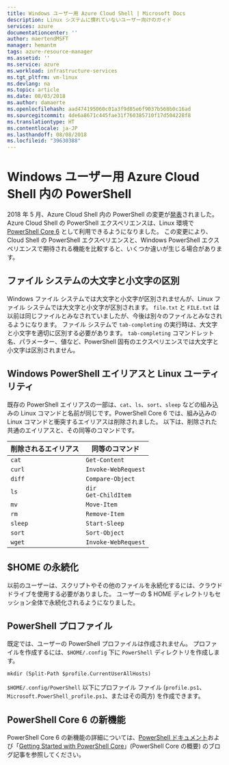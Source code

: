 ```yaml
---
title: Windows ユーザー用 Azure Cloud Shell | Microsoft Docs
description: Linux システムに慣れていないユーザー向けのガイド
services: azure
documentationcenter: ''
author: maertendMSFT
manager: hemantm
tags: azure-resource-manager
ms.assetid: ''
ms.service: azure
ms.workload: infrastructure-services
ms.tgt_pltfrm: vm-linux
ms.devlang: na
ms.topic: article
ms.date: 08/03/2018
ms.author: damaerte
ms.openlocfilehash: aad474195060c01a3f9d85e6f9037b568b0c16ad
ms.sourcegitcommit: 4de6a8671c445fae31f760385710f17d504228f8
ms.translationtype: HT
ms.contentlocale: ja-JP
ms.lasthandoff: 08/08/2018
ms.locfileid: "39630388"
---
```

# <a name="powershell-in-azure-cloud-shell-for-windows-users"></a>Windows ユーザー用 Azure Cloud Shell 内の PowerShell

2018 年 5 月、Azure Cloud Shell 内の PowerShell の変更が[発表](https://azure.microsoft.com/blog/pscloudshellrefresh/)されました。
Azure Cloud Shell の PowerShell エクスペリエンスは、Linux 環境で [PowerShell Core 6](https://github.com/powershell/powershell) として利用できるようになりました。
この変更により、Cloud Shell の PowerShell エクスペリエンスと、Windows PowerShell エクスペリエンスで期待される機能を比較すると、いくつか違いが生じる場合があります。

## <a name="file-system-case-sensitivity"></a>ファイル システムの大文字と小文字の区別

Windows ファイル システムでは大文字と小文字が区別されませんが、Linux ファイル システムでは大文字と小文字が区別されます。
`file.txt` と `FILE.txt` は以前は同じファイルとみなされていましたが、今後は別々のファイルとみなされるようになります。
ファイル システムで `tab-completing` の実行時は、大文字と小文字を適切に区別する必要があります。
`tab-completing` コマンドレット名、パラメーター、値など、PowerShell 固有のエクスペリエンスでは大文字と小文字は区別されません。

## <a name="windows-powershell-aliases-vs-linux-utilities"></a>Windows PowerShell エイリアスと Linux ユーティリティ

既存の PowerShell エイリアスの一部は、`cat`、`ls`、`sort`、`sleep` などの組み込みの Linux コマンドと名前が同じです。PowerShell Core 6 では、組み込みの Linux コマンドと衝突するエイリアスは削除されました。
以下は、削除された共通のエイリアスと、その同等のコマンドです。  

|削除されるエイリアス   |同等のコマンド   |
|---|---|
|`cat`    | `Get-Content` |
|`curl`   | `Invoke-WebRequest` |
|`diff`   | `Compare-Object` |
|`ls`     | `dir` <br> `Get-ChildItem` |
|`mv`     | `Move-Item`   |
|`rm`     | `Remove-Item` |
|`sleep`  | `Start-Sleep` |
|`sort`   | `Sort-Object` |
|`wget`   | `Invoke-WebRequest` |

## <a name="persisting-home"></a>$HOME の永続化

以前のユーザーは、スクリプトやその他のファイルを永続化するには、クラウド ドライブを使用する必要がありました。
ユーザーの $ HOME ディレクトリもセッション全体で永続化されるようになりました。

## <a name="powershell-profile"></a>PowerShell プロファイル

既定では、ユーザーの PowerShell プロファイルは作成されません。
プロファイルを作成するには、`$HOME/.config` 下に `PowerShell` ディレクトリを作成します。

```azurepowershell-interactive
mkdir (Split-Path $profile.CurrentUserAllHosts)
```

`$HOME/.config/PowerShell` 以下にプロファイル ファイル (`profile.ps1`、`Microsoft.PowerShell_profile.ps1`、またはその両方) を作成できます。

## <a name="whats-new-in-powershell-core-6"></a>PowerShell Core 6 の新機能

PowerShell Core 6 の新機能の詳細については、[PowerShell ドキュメント](https://docs.microsoft.com/powershell/scripting/whats-new/what-s-new-in-powershell-core-60?view=powershell-6)および「[Getting Started with PowerShell Core](https://blogs.msdn.microsoft.com/powershell/2017/06/09/getting-started-with-powershell-core-on-windows-mac-and-linux/)」(PowerShell Core の概要) のブログ記事を参照してください。
